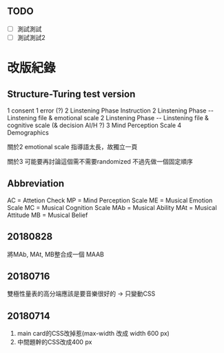 ## TODO
- [ ] 測試測試
- [ ] 測試測試2

# 改版紀錄

## Structure-Turing test version
1 consent
1 error (?)
2 Linstening Phase Instruction 
2 Linstening Phase -- Linstening file & emotional scale
2 Linstening Phase -- Linstening file & cognitive scale (& decision AI/H ?)
3 Mind Perception Scale
4 Demographics

關於2
emotional scale 指導語太長，故獨立一頁

關於3
可能要再討論這個需不需要randomized 不過先做一個固定順序


## Abbreviation
AC = Attetion Check
MP = Mind Perception Scale
ME = Musical Emotion Scale
MC = Musical Cognition Scale
MAb = Musical Ability
MAt = Musical Attitude
MB = Musical Belief

##  20180828
將MAb, MAt, MB整合成一個 MAAB 

##  20180716
雙極性量表的高分端應該是要音樂很好的 -> 只變動CSS


##  20180714
1. main card的CSS改掉惹(max-width 改成 width 600 px)
2. 中間題幹的CSS改成400 px
